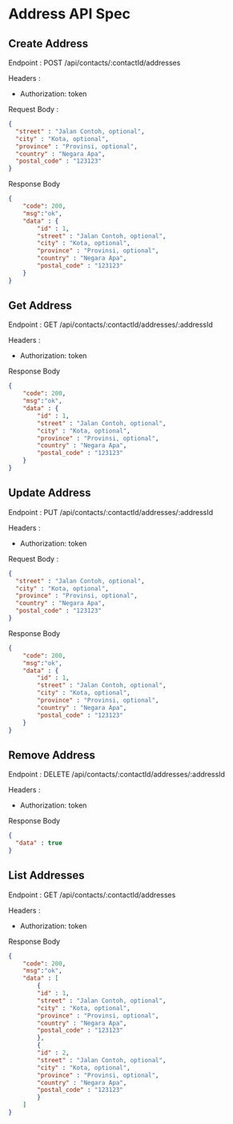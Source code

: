 # Address API Spec

## Create Address

Endpoint : POST /api/contacts/:contactId/addresses

Headers :
- Authorization: token

Request Body :

```json
{
  "street" : "Jalan Contoh, optional",
  "city" : "Kota, optional",
  "province" : "Provinsi, optional",
  "country" : "Negara Apa",
  "postal_code" : "123123" 
}
```

Response Body

```json
{
    "code": 200,
    "msg":"ok",
    "data" : {
        "id" : 1,
        "street" : "Jalan Contoh, optional",
        "city" : "Kota, optional",
        "province" : "Provinsi, optional",
        "country" : "Negara Apa",
        "postal_code" : "123123"
    } 
}
```

## Get Address

Endpoint : GET /api/contacts/:contactId/addresses/:addressId

Headers :
- Authorization: token

Response Body

```json
{
    "code": 200,
    "msg":"ok",
    "data" : {
        "id" : 1,
        "street" : "Jalan Contoh, optional",
        "city" : "Kota, optional",
        "province" : "Provinsi, optional",
        "country" : "Negara Apa",
        "postal_code" : "123123"
    } 
}
```

## Update Address

Endpoint : PUT /api/contacts/:contactId/addresses/:addressId

Headers :
- Authorization: token

Request Body :

```json
{
  "street" : "Jalan Contoh, optional",
  "city" : "Kota, optional",
  "province" : "Provinsi, optional",
  "country" : "Negara Apa",
  "postal_code" : "123123" 
}
```

Response Body

```json
{
    "code": 200,
    "msg":"ok",
    "data" : {
        "id" : 1,
        "street" : "Jalan Contoh, optional",
        "city" : "Kota, optional",
        "province" : "Provinsi, optional",
        "country" : "Negara Apa",
        "postal_code" : "123123"
    } 
}
```

## Remove Address

Endpoint : DELETE /api/contacts/:contactId/addresses/:addressId

Headers :
- Authorization: token

Response Body

```json
{
  "data" : true
}
```

## List Addresses

Endpoint : GET /api/contacts/:contactId/addresses

Headers :
- Authorization: token

Response Body

```json
{
    "code": 200,
    "msg":"ok",
    "data" : [
        {
        "id" : 1,
        "street" : "Jalan Contoh, optional",
        "city" : "Kota, optional",
        "province" : "Provinsi, optional",
        "country" : "Negara Apa",
        "postal_code" : "123123"
        },
        {
        "id" : 2,
        "street" : "Jalan Contoh, optional",
        "city" : "Kota, optional",
        "province" : "Provinsi, optional",
        "country" : "Negara Apa",
        "postal_code" : "123123"
        }
    ]
}
```